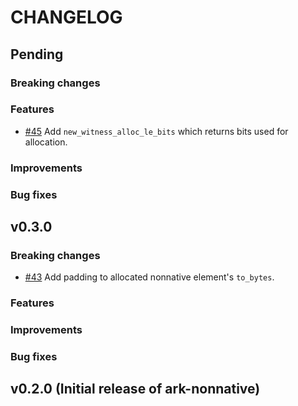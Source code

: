 # CHANGELOG

## Pending

### Breaking changes

### Features

- [\#45](https://github.com/arkworks-rs/nonnative/pull/45) Add `new_witness_alloc_le_bits` which returns bits used for allocation.

### Improvements

### Bug fixes

## v0.3.0

### Breaking changes

- [\#43](https://github.com/arkworks-rs/nonnative/pull/43) Add padding to allocated nonnative element's `to_bytes`.

### Features

### Improvements

### Bug fixes

## v0.2.0 (Initial release of ark-nonnative)